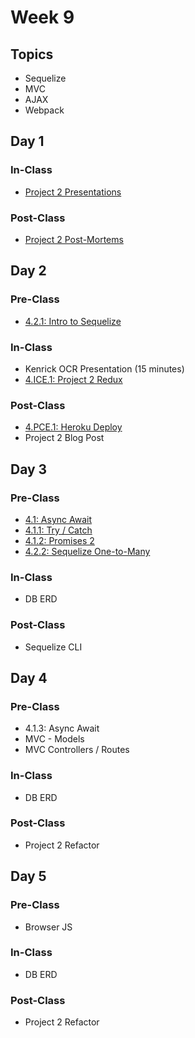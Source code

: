 # Week 9

## Topics

* Sequelize
* MVC
* AJAX
* Webpack

## Day 1

### In-Class

* [Project 2 Presentations](../../course-logistics/course-methodology.md#project-presentations)

### Post-Class

* [Project 2 Post-Mortems](../../projects/project-2-server-side-app.md#project-timeline)

## Day 2

### Pre-Class

* [4.2.1: Intro to Sequelize](../../4-back-end-structure/4.2-sequelize/4.2.1-intro-to-sequelize.md)

### In-Class

* Kenrick OCR Presentation \(15 minutes\)
* [4.ICE.1: Project 2 Redux](../../4-back-end-structure/4.ice-in-class-exercises/4.ice.1-project-2-redux.md)

### Post-Class

* [4.PCE.1: Heroku Deploy](../../4-back-end-structure/4.pce-post-class-exercises/4.pce.1-heroku-deploy.md)
* Project 2 Blog Post

## Day 3

### Pre-Class

* [4.1: Async Await](../../4-back-end-structure/4.1-async-await/)
* [4.1.1: Try / Catch](../../4-back-end-structure/4.1-async-await/4.1.1-try-catch.md)
* [4.1.2: Promises 2](../../4-back-end-structure/4.1-async-await/4.1.2-promises-2.md)
* [4.2.2: Sequelize One-to-Many](../../4-back-end-structure/4.2-sequelize/4.2.2-sequelize-one-many.md)

### In-Class

* DB ERD

### Post-Class

* Sequelize CLI

## Day 4

### Pre-Class

* 4.1.3: Async Await
* MVC - Models
* MVC Controllers / Routes

### In-Class

* DB ERD

### Post-Class

* Project 2 Refactor

## Day 5

### Pre-Class

* Browser JS

### In-Class

* DB ERD

### Post-Class

* Project 2 Refactor

